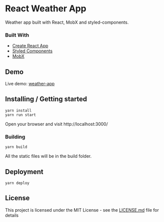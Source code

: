 # React Weather App

Weather app built with React, MobX and styled-components.

### Built With

*   [Create React App](https://github.com/facebook/create-react-app)
*   [Styled Components](https://github.com/styled-components/styled-components)
*   [MobX](https://github.com/mobxjs/mobx)

## Demo

Live demo: [weather-app](http://react-weather-forecast-app.surge.sh/)

## Installing / Getting started

```shell
yarn install
yarn run start
```

Open your browser and visit http://localhost:3000/

### Building

```shell
yarn build
```

All the static files will be in the build folder.

## Deployment

```shell
yarn deploy
```

## License

This project is licensed under the MIT License - see the [LICENSE.md](LICENSE.md) file for details
